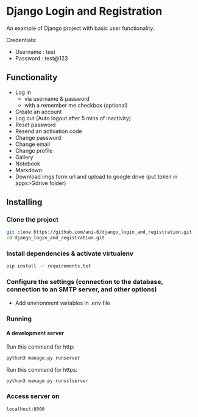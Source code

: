 # Django Login and Registration

An example of Django project with basic user functionality.

Credentials:
- Username : test
- Password : test@123

## Functionality

- Log in
    - via username & password
    - with a remember me checkbox (optional)
- Create an account
- Log out (Auto logout after 5 mins of inactivity)
- Reset password
- Resend an activation code
- Change password
- Change email
- Change profile
- Gallery 
- Notebook
- Markdown
- Download imgs form url and upload to google drive (put token in apps>Gdrive folder)


## Installing

### Clone the project

```bash
git clone https://github.com/ani-6/django_login_and_registration.git
cd django_login_and_registration.git
```

### Install dependencies & activate virtualenv

```bash
pip install -r requirements.txt
```

### Configure the settings (connection to the database, connection to an SMTP server, and other options)

- Add environment variables in .env file


### Running

#### A development server

Run this command for http:

```bash
python3 manage.py runserver
```

Run this command for https:

```bash
python3 manage.py runsslserver
```

### Access server on 

```bash
localhost:8000
```

